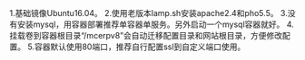 1.基础镜像Ubuntu16.04。
2.使用老版本lamp.sh安装apache2.4和pho5.5。
3.没有安装mysql，用容器部署推荐单容器单服务。另外启动一个mysql容器就好。
4.挂载卷到容器根目录“/mcerpv8”会自动迁移配置目录和网站根目录，方便修改配置。
5.容器默认使用80端口，推荐自行配置ssl到自定义端口使用。
